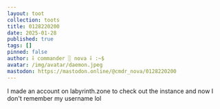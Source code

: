 ```yaml
---
layout: toot
collection: toots
title: 0128220200
date: 2025-01-28
published: true
tags: []
pinned: false
author: ⸸ commander ░ nova ⸸ :~$
avatar: /img/avatar/daemon.jpeg
mastodon: https://mastodon.online/@cmdr_nova/0128220200
---
```


I made an account on labyrinth.zone to check out the instance and now I don't remember my username lol
